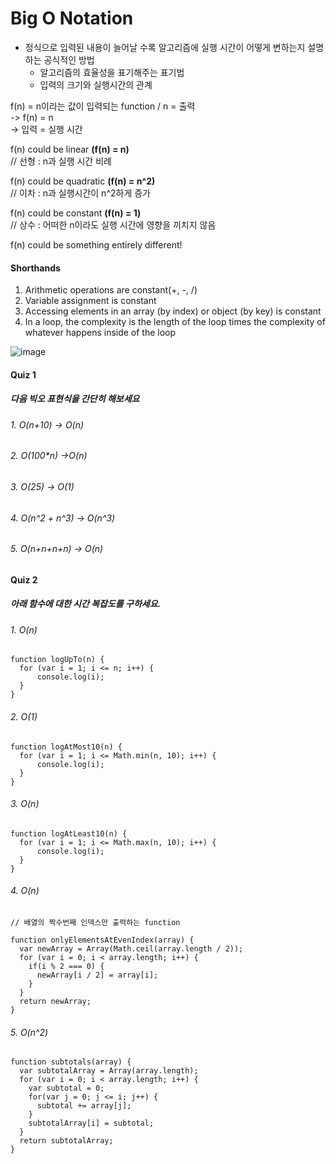 # Big O Notation
- 정식으로 입력된 내용이 늘어날 수록 알고리즘에 실행 시간이 어떻게 변하는지 설명하는 공식적인 방법
  - 알고리즘의 효율성을 표기해주는 표기법
  - 입력의 크기와 실행시간의 관계

f(n) = n이라는 값이 입력되는 function / n = 출력   
-> f(n) = n   
-> 입력 = 실행 시간

f(n) could be linear **(f(n) = n)**   
// 선형 : n과 실행 시간 비례   

f(n) could be quadratic **(f(n) = n^2)**   
// 이차 : n과 실행시간이 n^2하게 증가   

f(n) could be constant **(f(n) = 1)**   
// 상수 : 어떠한 n이라도 실행 시간에 영향을 끼치지 않음   

f(n) could be something entirely different!

#### Shorthands
1. Arithmetic operations are constant(+, -, /)
2. Variable assignment is constant
3. Accessing elements in an array (by index) or object (by key) is constant
4. In a loop, the complexity is the length of the loop times the complexity of whatever happens inside of the loop

![image](https://user-images.githubusercontent.com/62472117/226624456-2e82e42e-5bb7-48ca-a18c-eb5de427286b.png)

#### Quiz 1

##### 다음 빅오 표현식을 간단히 해보세요
###### 1. O(n+10) -> O(n)
###### 2. O(100*n) ->O(n)
###### 3. O(25) -> O(1)
###### 4. O(n^2 + n^3) -> O(n^3)
###### 5. O(n+n+n+n) -> O(n)

#### Quiz 2

##### 아래 함수에 대한 시간 복잡도를 구하세요.
###### 1. O(n)
```
function logUpTo(n) {
  for (var i = 1; i <= n; i++) {
      console.log(i);
  }
}
```

###### 2. O(1)
```
function logAtMost10(n) {
  for (var i = 1; i <= Math.min(n, 10); i++) {
      console.log(i);
  }
}
```


###### 3. O(n)
```
function logAtLeast10(n) {
  for (var i = 1; i <= Math.max(n, 10); i++) {
      console.log(i);
  }
}
```


###### 4. O(n)
```
// 배열의 짝수번째 인덱스만 출력하는 function

function onlyElementsAtEvenIndex(array) {
  var newArray = Array(Math.ceil(array.length / 2));
  for (var i = 0; i < array.length; i++) {
    if(i % 2 === 0) {
      newArray[i / 2] = array[i];
    }
  }
  return newArray;
}
```

###### 5. O(n^2)
``` 
function subtotals(array) {
  var subtotalArray = Array(array.length);
  for (var i = 0; i < array.length; i++) {
    var subtotal = 0;
    for(var j = 0; j <= i; j++) {
      subtotal += array[j];
    }
    subtotalArray[i] = subtotal;
  }
  return subtotalArray;
}
```
